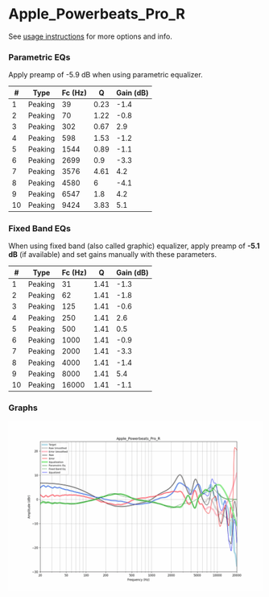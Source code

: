 # Apple_Powerbeats_Pro_R
See [usage instructions](https://github.com/jaakkopasanen/AutoEq#usage) for more options and info.

### Parametric EQs
Apply preamp of -5.9 dB when using parametric equalizer.

|   # | Type    |   Fc (Hz) |    Q |   Gain (dB) |
|-----|---------|-----------|------|-------------|
|   1 | Peaking |        39 | 0.23 |        -1.4 |
|   2 | Peaking |        70 | 1.22 |        -0.8 |
|   3 | Peaking |       302 | 0.67 |         2.9 |
|   4 | Peaking |       598 | 1.53 |        -1.2 |
|   5 | Peaking |      1544 | 0.89 |        -1.1 |
|   6 | Peaking |      2699 | 0.9  |        -3.3 |
|   7 | Peaking |      3576 | 4.61 |         4.2 |
|   8 | Peaking |      4580 | 6    |        -4.1 |
|   9 | Peaking |      6547 | 1.8  |         4.2 |
|  10 | Peaking |      9424 | 3.83 |         5.1 |

### Fixed Band EQs
When using fixed band (also called graphic) equalizer, apply preamp of **-5.1 dB** (if available) and set gains manually with these parameters.

|   # | Type    |   Fc (Hz) |    Q |   Gain (dB) |
|-----|---------|-----------|------|-------------|
|   1 | Peaking |        31 | 1.41 |        -1.3 |
|   2 | Peaking |        62 | 1.41 |        -1.8 |
|   3 | Peaking |       125 | 1.41 |        -0.6 |
|   4 | Peaking |       250 | 1.41 |         2.6 |
|   5 | Peaking |       500 | 1.41 |         0.5 |
|   6 | Peaking |      1000 | 1.41 |        -0.9 |
|   7 | Peaking |      2000 | 1.41 |        -3.3 |
|   8 | Peaking |      4000 | 1.41 |        -1.4 |
|   9 | Peaking |      8000 | 1.41 |         5.4 |
|  10 | Peaking |     16000 | 1.41 |        -1.1 |

### Graphs
![](./Apple_Powerbeats_Pro_R.png)
